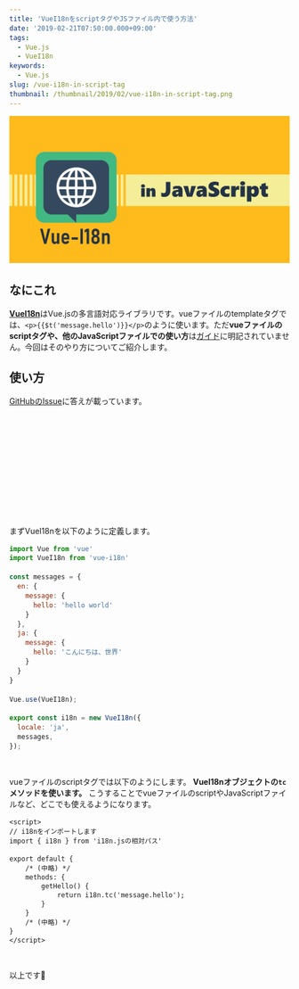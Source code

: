 ```yaml
---
title: 'VueI18nをscriptタグやJSファイル内で使う方法'
date: '2019-02-21T07:50:00.000+09:00'
tags:
  - Vue.js
  - VueI18n
keywords:
  - Vue.js
slug: /vue-i18n-in-script-tag
thumbnail: /thumbnail/2019/02/vue-i18n-in-script-tag.png
---
```


![vue-i18n-in-script-tag](/thumbnail/2019/02/vue-i18n-in-script-tag.png)


## なにこれ 
[**VueI18n**](https://kazupon.github.io/vue-i18n/)はVue.jsの多言語対応ライブラリです。vueファイルのtemplateタグでは、`<p>{{$t('message.hello')}}</p>`のように使います。ただ**vueファイルのscriptタグや、他のJavaScriptファイルでの使い方**は[ガイド](https://kazupon.github.io/vue-i18n/guide/formatting.html)に明記されていません。今回はそのやり方についてご紹介します。



## 使い方

[GitHubのIssue](https://github.com/kazupon/vue-i18n/issues/149)に答えが載っています。

<div class="iframely-embed"><div class="iframely-responsive" style="height: 168px; padding-bottom: 0;"><a href="https://github.com/kazupon/vue-i18n/issues/149" data-iframely-url="//cdn.iframe.ly/GvV4JME"></a></div></div>
<br/>

まずVueI18nを以下のように定義します。

```javascript:title=i18n.js
import Vue from 'vue'
import VueI18n from 'vue-i18n'

const messages = {
  en: {
    message: {
      hello: 'hello world'
    }
  },
  ja: {
    message: {
      hello: 'こんにちは、世界'
    }
  }
}

Vue.use(VueI18n);

export const i18n = new VueI18n({
  locale: 'ja',
  messages,
});
```
<br/>


vueファイルのscriptタグでは以下のようにします。
**VueI18nオブジェクトの`tc`メソッドを使います。**
こうすることでvueファイルのscriptやJavaScriptファイルなど、どこでも使えるようになります。


```javascript{2-3,9}:title=vueファイルのscriptタグ
<script>
// i18nをインポートします
import { i18n } from 'i18n.jsの相対パス'

export default {
    /* (中略) */
    methods: {
        getHello() {
            return i18n.tc('message.hello');
        }    
    }
    /* (中略) */
}
</script>
```
<br/>


以上です🍅